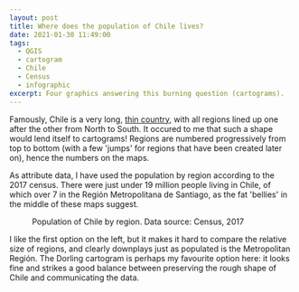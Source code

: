 ```yaml
---
layout: post
title: Where does the population of Chile lives?
date: 2021-01-30 11:49:00
tags:
  - QGIS
  - cartogram
  - Chile
  - Census
  - infographic
excerpt: Four graphics answering this burning question (cartograms).
---
```


Famously, Chile is a very long, <a href="https://www.penguinrandomhouse.com/books/189554/travels-in-a-thin-country-by-sara-wheeler/">thin country</a>, with all regions lined up one after the other from North to South. It occured to me that such a shape would lend itself to cartograms! Regions are numbered progressively from top to bottom (with a few 'jumps' for regions that have been created later on), hence the numbers on the maps.  

As attribute data, I have used the population by region according to the 2017 census. There were just under 19 million people living in Chile, of which over 7 in the Región Metropolitana de Santiago, as the fat 'bellies' in the middle of these maps suggest.

<figure class="align-center">
  <img src="{{ '/img/poblacion_cartograms_withK.jpg' | absolute_url }}" alt="">
  <figcaption>
	 Population of Chile by region. Data source: Census, 2017
	</figcaption>
</figure>

I like the first option on the left, but it makes it hard to compare the relative size of regions, and clearly downplays just as populated is the Metropolitan Región. The Dorling cartogram is perhaps my favourite option here: it looks fine and strikes a good balance between preserving the rough shape of Chile and communicating the data. 